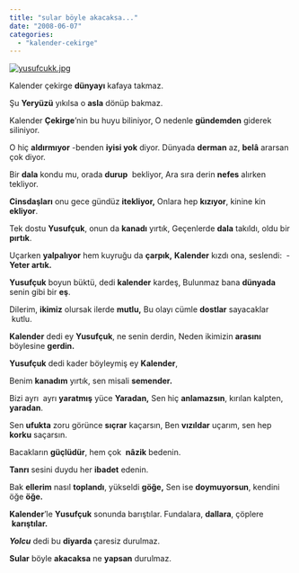 ```yaml
---
title: "sular böyle akacaksa..."
date: "2008-06-07"
categories: 
  - "kalender-cekirge"
---
```


[![yusufcukk.jpg](/uploads/2008/06/yusufcukk.jpg)](/uploads/2008/06/yusufcukk.jpg "yusufcukk.jpg")

Kalender çekirge **dünyayı** kafaya takmaz.

Şu **Yeryüzü** yıkılsa o **asla** dönüp bakmaz.

Kalender **Çekirge**’nin bu huyu biliniyor, O nedenle **gündemden** giderek siliniyor.

O hiç **aldırmıyor** -benden **iyisi yok** diyor. Dünyada **derman** az, **belâ** ararsan çok diyor.

Bir **dala** kondu mu, orada **durup**  bekliyor, Ara sıra derin **nefes** alırken tekliyor.

**Cinsdaşları** onu gece gündüz **itekliyor,** Onlara hep **kızıyor**, kinine kin **ekliyor**.

Tek dostu **Yusufçuk**, onun da **kanadı** yırtık, Geçenlerde **dala** takıldı, oldu bir **pırtık**.

Uçarken **yalpalıyor** hem kuyruğu da **çarpık,** **Kalender** kızdı ona, seslendi:  \-**Yeter artık.**

**Yusufçuk** boyun büktü, dedi **kalender** kardeş, Bulunmaz bana **dünyada** senin gibi bir **eş**.

Dilerim, **ikimiz** olursak ilerde **mutlu,** Bu olayı cümle **dostlar** sayacaklar  kutlu.

**Kalender** dedi ey **Yusufçuk**, ne senin derdin, Neden ikimizin **arasını** böylesine **gerdin.** 

**Yusufçuk** dedi kader böyleymiş ey **Kalender**,

Benim **kanadım** yırtık, sen misali **semender.**

Bizi ayrı  ayrı **yaratmış** yüce **Yaradan,** Sen hiç **anlamazsın**, kırılan kalpten, **yaradan**.

Sen **ufukta** zoru görünce **sıçrar** kaçarsın, Ben **vızıldar** uçarım, sen hep **korku** saçarsın.

Bacakların **güçlüdür**, hem çok  **nâzik** bedenin.

**Tanrı** sesini duydu her **ibadet** edenin. 

Bak **ellerim** nasıl **toplandı**, yükseldi **göğe,** Sen ise **doymuyorsun**, kendini öğe **öğe.** 

**Kalender**’le **Yusufçuk** sonunda barıştılar. Fundalara, **dallara**, çöplere  **karıştılar.**

**_Yolcu_** dedi bu **diyarda** çaresiz durulmaz.

**Sular** böyle **akacaksa** ne **yapsan** durulmaz.
